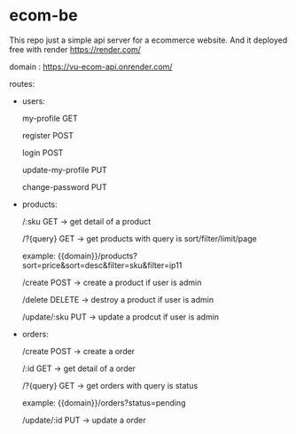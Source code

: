 # ecom-be
This repo just a simple api server for a ecommerce website. And it deployed free with render https://render.com/

domain : https://vu-ecom-api.onrender.com/

routes: 

  - users:
    
    my-profile GET
    
    register POST
    
    login POST
    
    update-my-profile PUT
    
    change-password PUT
    
- products:
  
    /:sku GET -> get detail of a product
  
    /?{query}  GET -> get products with query is sort/filter/limit/page
  
    example: {{domain}}/products?sort=price&sort=desc&filter=sku&filter=ip11
  

    /create POST -> create a product if user is admin
  
    /delete DELETE -> destroy a product if user is admin
  
    /update/:sku PUT -> update  a prodcut if user is admin
  

- orders:
  
    /create POST -> create a order
  
    /:id GET -> get detail of a order
  
    /?{query}  GET -> get orders with query is status
  
    example: {{domain}}/orders?status=pending


   /update/:id PUT -> update  a order
